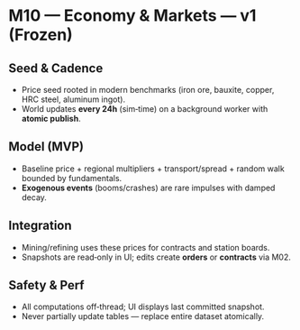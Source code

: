 # M10 — Economy & Markets — v1 (Frozen)

## Seed & Cadence
- Price seed rooted in modern benchmarks (iron ore, bauxite, copper, HRC steel, aluminum ingot).
- World updates **every 24h** (sim‑time) on a background worker with **atomic publish**.

## Model (MVP)
- Baseline price + regional multipliers + transport/spread + random walk bounded by fundamentals.
- **Exogenous events** (booms/crashes) are rare impulses with damped decay.

## Integration
- Mining/refining uses these prices for contracts and station boards.
- Snapshots are read‑only in UI; edits create **orders** or **contracts** via M02.

## Safety & Perf
- All computations off‑thread; UI displays last committed snapshot.
- Never partially update tables — replace entire dataset atomically.
